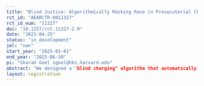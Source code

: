 ```yaml
---
title: "Blind Justice: Algorithmically Masking Race in Prosecutorial Charging Decisions"
rct_id: "AEARCTR-0011327"
rct_id_num: "11327"
doi: "10.1257/rct.11327-2.0"
date: "2023-04-25"
status: "in_development"
jel: "nan"
start_year: "2025-01-01"
end_year: "2025-06-30"
pi: "Sharad Goel sgoel@hks.harvard.edu"
abstract: "We designed a "blind charging" algorithm that automatically redacts race-related information from incident reports to prevent racial bias from influencing prosecutorial charging decisions. After successful pilots with two district attorneys, new legislation requires that prosecutors across California must use race-blind charging by 2025. This pending expansion, alongside high levels of interest from prosecutors across the country, makes blind charging a pressing policy issue that deserves further study—particularly in how its rollout affects Black, Hispanic, and other marginalized individuals and their communities. In a randomized control trial (RCT), we will test whether the use of our algorithm reduces bias in charging decisions or causes any unintended adverse impacts (e.g., changes in charging rates for all individuals). We will also estimate the amount of additional time it takes attorneys to conduct race-blind review."
layout: registration
---
```


